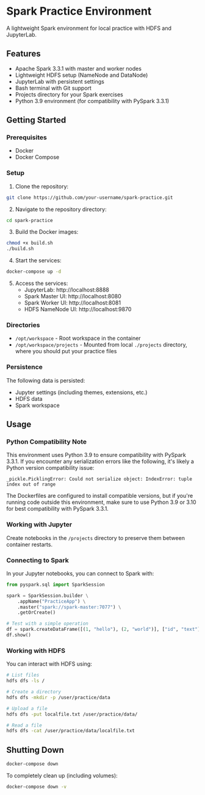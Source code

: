 # Spark Practice Environment

A lightweight Spark environment for local practice with HDFS and JupyterLab.

## Features

- Apache Spark 3.3.1 with master and worker nodes
- Lightweight HDFS setup (NameNode and DataNode)
- JupyterLab with persistent settings
- Bash terminal with Git support
- Projects directory for your Spark exercises
- Python 3.9 environment (for compatibility with PySpark 3.3.1)

## Getting Started

### Prerequisites
- Docker
- Docker Compose

### Setup

1. Clone the repository:
```bash
git clone https://github.com/your-username/spark-practice.git
```

2. Navigate to the repository directory:
```bash
cd spark-practice
```

3. Build the Docker images:
```bash
chmod +x build.sh
./build.sh
```

4. Start the services:
```bash
docker-compose up -d
```

5. Access the services:
   - JupyterLab: http://localhost:8888
   - Spark Master UI: http://localhost:8080
   - Spark Worker UI: http://localhost:8081
   - HDFS NameNode UI: http://localhost:9870

### Directories

- `/opt/workspace` - Root workspace in the container
- `/opt/workspace/projects` - Mounted from local `./projects` directory, where you should put your practice files

### Persistence

The following data is persisted:
- Jupyter settings (including themes, extensions, etc.)
- HDFS data
- Spark workspace

## Usage

### Python Compatibility Note

This environment uses Python 3.9 to ensure compatibility with PySpark 3.3.1. If you encounter any serialization errors like the following, it's likely a Python version compatibility issue:

```
_pickle.PicklingError: Could not serialize object: IndexError: tuple index out of range
```

The Dockerfiles are configured to install compatible versions, but if you're running code outside this environment, make sure to use Python 3.9 or 3.10 for best compatibility with PySpark 3.3.1.

### Working with Jupyter

Create notebooks in the `/projects` directory to preserve them between container restarts.

### Connecting to Spark

In your Jupyter notebooks, you can connect to Spark with:

```python
from pyspark.sql import SparkSession

spark = SparkSession.builder \
    .appName("PracticeApp") \
    .master("spark://spark-master:7077") \
    .getOrCreate()

# Test with a simple operation
df = spark.createDataFrame([(1, "hello"), (2, "world")], ["id", "text"])
df.show()
```

### Working with HDFS

You can interact with HDFS using:

```bash
# List files
hdfs dfs -ls /

# Create a directory
hdfs dfs -mkdir -p /user/practice/data

# Upload a file
hdfs dfs -put localfile.txt /user/practice/data/

# Read a file
hdfs dfs -cat /user/practice/data/localfile.txt
```

## Shutting Down

```bash
docker-compose down
```

To completely clean up (including volumes):
```bash
docker-compose down -v
```